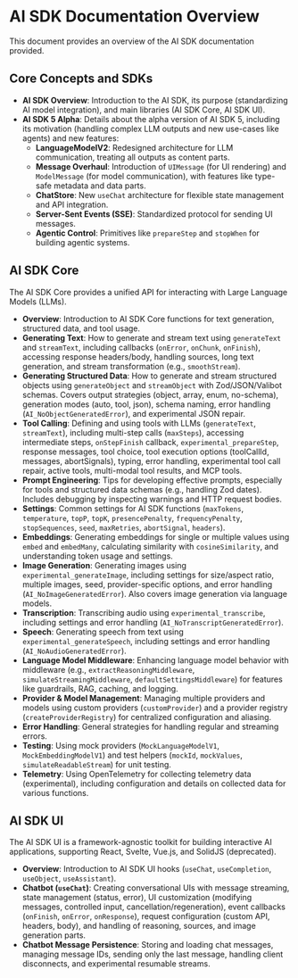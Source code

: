 # AI SDK Documentation Overview

This document provides an overview of the AI SDK documentation provided.

## Core Concepts and SDKs

*   **AI SDK Overview**: Introduction to the AI SDK, its purpose (standardizing AI model integration), and main libraries (AI SDK Core, AI SDK UI).
*   **AI SDK 5 Alpha**: Details about the alpha version of AI SDK 5, including its motivation (handling complex LLM outputs and new use-cases like agents) and new features:
    *   **LanguageModelV2**: Redesigned architecture for LLM communication, treating all outputs as content parts.
    *   **Message Overhaul**: Introduction of `UIMessage` (for UI rendering) and `ModelMessage` (for model communication), with features like type-safe metadata and data parts.
    *   **ChatStore**: New `useChat` architecture for flexible state management and API integration.
    *   **Server-Sent Events (SSE)**: Standardized protocol for sending UI messages.
    *   **Agentic Control**: Primitives like `prepareStep` and `stopWhen` for building agentic systems.

## AI SDK Core

The AI SDK Core provides a unified API for interacting with Large Language Models (LLMs).

*   **Overview**: Introduction to AI SDK Core functions for text generation, structured data, and tool usage.
*   **Generating Text**: How to generate and stream text using `generateText` and `streamText`, including callbacks (`onError`, `onChunk`, `onFinish`), accessing response headers/body, handling sources, long text generation, and stream transformation (e.g., `smoothStream`).
*   **Generating Structured Data**: How to generate and stream structured objects using `generateObject` and `streamObject` with Zod/JSON/Valibot schemas. Covers output strategies (object, array, enum, no-schema), generation modes (auto, tool, json), schema naming, error handling (`AI_NoObjectGeneratedError`), and experimental JSON repair.
*   **Tool Calling**: Defining and using tools with LLMs (`generateText`, `streamText`), including multi-step calls (`maxSteps`), accessing intermediate steps, `onStepFinish` callback, `experimental_prepareStep`, response messages, tool choice, tool execution options (toolCallId, messages, abortSignals), typing, error handling, experimental tool call repair, active tools, multi-modal tool results, and MCP tools.
*   **Prompt Engineering**: Tips for developing effective prompts, especially for tools and structured data schemas (e.g., handling Zod dates). Includes debugging by inspecting warnings and HTTP request bodies.
*   **Settings**: Common settings for AI SDK functions (`maxTokens`, `temperature`, `topP`, `topK`, `presencePenalty`, `frequencyPenalty`, `stopSequences`, `seed`, `maxRetries`, `abortSignal`, `headers`).
*   **Embeddings**: Generating embeddings for single or multiple values using `embed` and `embedMany`, calculating similarity with `cosineSimilarity`, and understanding token usage and settings.
*   **Image Generation**: Generating images using `experimental_generateImage`, including settings for size/aspect ratio, multiple images, seed, provider-specific options, and error handling (`AI_NoImageGeneratedError`). Also covers image generation via language models.
*   **Transcription**: Transcribing audio using `experimental_transcribe`, including settings and error handling (`AI_NoTranscriptGeneratedError`).
*   **Speech**: Generating speech from text using `experimental_generateSpeech`, including settings and error handling (`AI_NoAudioGeneratedError`).
*   **Language Model Middleware**: Enhancing language model behavior with middleware (e.g., `extractReasoningMiddleware`, `simulateStreamingMiddleware`, `defaultSettingsMiddleware`) for features like guardrails, RAG, caching, and logging.
*   **Provider & Model Management**: Managing multiple providers and models using custom providers (`customProvider`) and a provider registry (`createProviderRegistry`) for centralized configuration and aliasing.
*   **Error Handling**: General strategies for handling regular and streaming errors.
*   **Testing**: Using mock providers (`MockLanguageModelV1`, `MockEmbeddingModelV1`) and test helpers (`mockId`, `mockValues`, `simulateReadableStream`) for unit testing.
*   **Telemetry**: Using OpenTelemetry for collecting telemetry data (experimental), including configuration and details on collected data for various functions.

## AI SDK UI

The AI SDK UI is a framework-agnostic toolkit for building interactive AI applications, supporting React, Svelte, Vue.js, and SolidJS (deprecated).

*   **Overview**: Introduction to AI SDK UI hooks (`useChat`, `useCompletion`, `useObject`, `useAssistant`).
*   **Chatbot (`useChat`)**: Creating conversational UIs with message streaming, state management (status, error), UI customization (modifying messages, controlled input, cancellation/regeneration), event callbacks (`onFinish`, `onError`, `onResponse`), request configuration (custom API, headers, body), and handling of reasoning, sources, and image generation parts.
*   **Chatbot Message Persistence**: Storing and loading chat messages, managing message IDs, sending only the last message, handling client disconnects, and experimental resumable streams.

